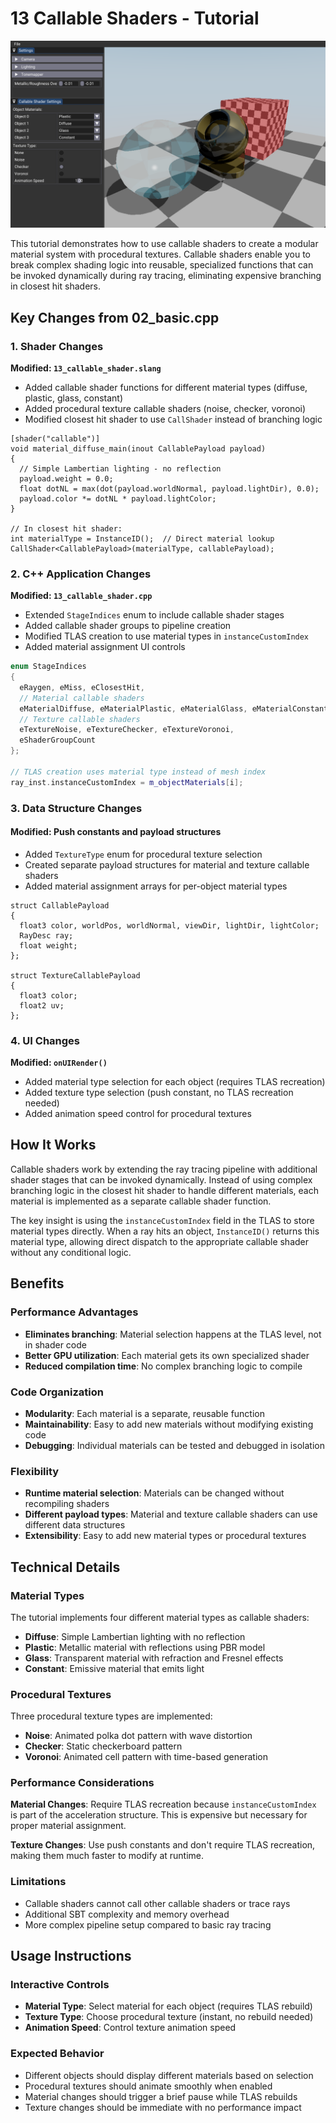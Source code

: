# 13 Callable Shaders - Tutorial

![](/docs/images/13.png)

This tutorial demonstrates how to use callable shaders to create a modular material system with procedural textures. Callable shaders enable you to break complex shading logic into reusable, specialized functions that can be invoked dynamically during ray tracing, eliminating expensive branching in closest hit shaders.

## Key Changes from 02_basic.cpp

### 1. Shader Changes

**Modified: `13_callable_shader.slang`**

- Added callable shader functions for different material types (diffuse, plastic, glass, constant)
- Added procedural texture callable shaders (noise, checker, voronoi)
- Modified closest hit shader to use `CallShader` instead of branching logic

```hlsl
[shader("callable")]
void material_diffuse_main(inout CallablePayload payload)
{
  // Simple Lambertian lighting - no reflection
  payload.weight = 0.0;
  float dotNL = max(dot(payload.worldNormal, payload.lightDir), 0.0);
  payload.color *= dotNL * payload.lightColor;
}

// In closest hit shader:
int materialType = InstanceID();  // Direct material lookup
CallShader<CallablePayload>(materialType, callablePayload);
```

### 2. C++ Application Changes

**Modified: `13_callable_shader.cpp`**

- Extended `StageIndices` enum to include callable shader stages
- Added callable shader groups to pipeline creation
- Modified TLAS creation to use material types in `instanceCustomIndex`
- Added material assignment UI controls

```cpp
enum StageIndices
{
  eRaygen, eMiss, eClosestHit,
  // Material callable shaders
  eMaterialDiffuse, eMaterialPlastic, eMaterialGlass, eMaterialConstant,
  // Texture callable shaders  
  eTextureNoise, eTextureChecker, eTextureVoronoi,
  eShaderGroupCount
};

// TLAS creation uses material type instead of mesh index
ray_inst.instanceCustomIndex = m_objectMaterials[i];
```

### 3. Data Structure Changes

#### Modified: Push constants and payload structures

- Added `TextureType` enum for procedural texture selection
- Created separate payload structures for material and texture callable shaders
- Added material assignment arrays for per-object material types

```hlsl
struct CallablePayload
{
  float3 color, worldPos, worldNormal, viewDir, lightDir, lightColor;
  RayDesc ray;
  float weight;
};

struct TextureCallablePayload
{
  float3 color;
  float2 uv;
};
```

### 4. UI Changes

**Modified: `onUIRender()`**

- Added material type selection for each object (requires TLAS recreation)
- Added texture type selection (push constant, no TLAS recreation needed)
- Added animation speed control for procedural textures

## How It Works

Callable shaders work by extending the ray tracing pipeline with additional shader stages that can be invoked dynamically. Instead of using complex branching logic in the closest hit shader to handle different materials, each material is implemented as a separate callable shader function.

The key insight is using the `instanceCustomIndex` field in the TLAS to store material types directly. When a ray hits an object, `InstanceID()` returns this material type, allowing direct dispatch to the appropriate callable shader without any conditional logic.

## Benefits

### Performance Advantages

- **Eliminates branching**: Material selection happens at the TLAS level, not in shader code
- **Better GPU utilization**: Each material gets its own specialized shader
- **Reduced compilation time**: No complex branching logic to compile

### Code Organization

- **Modularity**: Each material is a separate, reusable function
- **Maintainability**: Easy to add new materials without modifying existing code
- **Debugging**: Individual materials can be tested and debugged in isolation

### Flexibility

- **Runtime material selection**: Materials can be changed without recompiling shaders
- **Different payload types**: Material and texture callable shaders can use different data structures
- **Extensibility**: Easy to add new material types or procedural textures

## Technical Details

### Material Types

The tutorial implements four different material types as callable shaders:

- **Diffuse**: Simple Lambertian lighting with no reflection
- **Plastic**: Metallic material with reflections using PBR model
- **Glass**: Transparent material with refraction and Fresnel effects
- **Constant**: Emissive material that emits light

### Procedural Textures

Three procedural texture types are implemented:

- **Noise**: Animated polka dot pattern with wave distortion
- **Checker**: Static checkerboard pattern
- **Voronoi**: Animated cell pattern with time-based generation

### Performance Considerations

**Material Changes**: Require TLAS recreation because `instanceCustomIndex` is part of the acceleration structure. This is expensive but necessary for proper material assignment.

**Texture Changes**: Use push constants and don't require TLAS recreation, making them much faster to modify at runtime.

### Limitations

- Callable shaders cannot call other callable shaders or trace rays
- Additional SBT complexity and memory overhead
- More complex pipeline setup compared to basic ray tracing

## Usage Instructions

### Interactive Controls

- **Material Type**: Select material for each object (requires TLAS rebuild)
- **Texture Type**: Choose procedural texture (instant, no rebuild needed)
- **Animation Speed**: Control texture animation speed

### Expected Behavior

- Different objects should display different materials based on selection
- Procedural textures should animate smoothly when enabled
- Material changes should trigger a brief pause while TLAS rebuilds
- Texture changes should be immediate with no performance impact
